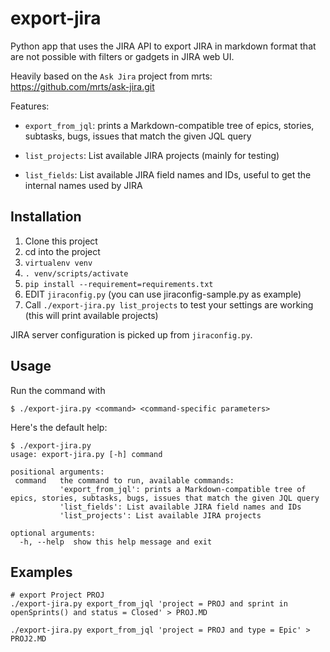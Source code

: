 # export-jira

Python app that uses the JIRA API to export JIRA in markdown format 
that are not possible with filters or gadgets in JIRA web UI.

Heavily based on the `Ask Jira` project from mrts: https://github.com/mrts/ask-jira.git

Features:

* `export_from_jql`: prints a Markdown-compatible tree
  of epics, stories, subtasks, bugs, issues that match the given JQL query

* `list_projects`: List available JIRA projects (mainly for testing)

* `list_fields`: List available JIRA field names and IDs, useful to get the internal names used by JIRA

## Installation

1. Clone this project
1. cd into the project
1. `virtualenv venv`
1. `. venv/scripts/activate`
1. `pip install --requirement=requirements.txt`
1. EDIT `jiraconfig.py` (you can use jiraconfig-sample.py as example)
1. Call `./export-jira.py list_projects` to test your settings are working (this will print available projects)

JIRA server configuration is picked up from `jiraconfig.py`.

## Usage

Run the command with 

    $ ./export-jira.py <command> <command-specific parameters>

Here's the default help:

    $ ./export-jira.py
    usage: export-jira.py [-h] command

    positional arguments:
     command   the command to run, available commands:
               'export_from_jql': prints a Markdown-compatible tree of epics, stories, subtasks, bugs, issues that match the given JQL query
               'list_fields': List available JIRA field names and IDs
               'list_projects': List available JIRA projects
               
    optional arguments:
      -h, --help  show this help message and exit

## Examples

    # export Project PROJ
    ./export-jira.py export_from_jql 'project = PROJ and sprint in openSprints() and status = Closed' > PROJ.MD

    ./export-jira.py export_from_jql 'project = PROJ and type = Epic' > PROJ2.MD
